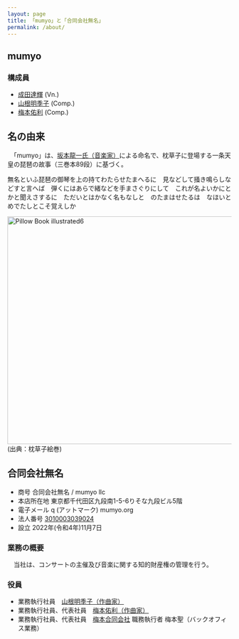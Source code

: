 ```yaml
---
layout: page
title: 「mumyo」と「合同会社無名」
permalink: /about/
---
```


## mumyo

### 構成員

* [成田達輝](https://tatsukinarita.com/) (Vn.)
* [山根明季子](https://akikoyamane.com/) (Comp.)
* [梅本佑利](https://www.yuriumemoto.com/) (Comp.)

## 名の由来

　「mumyo」は、[坂本龍一氏（音楽家）](https://linktr.ee/skmtgram)による命名で、枕草子に登場する一条天皇の琵琶の故事（三巻本89段）に基づく。

無名といふ琵琶の御琴を上の持てわたらせたまへるに　見などして掻き鳴らしなどすと言へば　弾くにはあらで緒などを手まさぐりにして　これが名よいかにとかと聞えさするに　ただいとはかなく名もなしと　のたまはせたるは　なほいとめでたしとこそ覚えしか

<a title="See page for author, Public domain, via Wikimedia Commons" href="https://commons.wikimedia.org/wiki/File:Pillow_Book_illustrated6.JPG"><img width="512" alt="Pillow Book illustrated6" src="https://upload.wikimedia.org/wikipedia/commons/thumb/2/28/Pillow_Book_illustrated6.JPG/512px-Pillow_Book_illustrated6.JPG"></a> (出典：枕草子絵巻)


## 合同会社無名

- 商号 合同会社無名 / mumyo llc
- 本店所在地 東京都千代田区九段南1-5-6りそな九段ビル5階
- 電子メール q (アットマーク) mumyo.org
- 法人番号 [3010003039024](https://www.houjin-bangou.nta.go.jp/henkorireki-johoto.html?selHouzinNo=3010003039024)
- 設立 2022年(令和4年)11月7日

### 業務の概要

　当社は、コンサートの主催及び音楽に関する知的財産権の管理を行う。

### 役員

* 業務執行社員　[山根明季子（作曲家）](https://akikoyamane.com)
* 業務執行社員、代表社員　[梅本佑利（作曲家）](https://www.yuriumemoto.com)
* 業務執行社員、代表社員　[梅本合同会社](https://home.umemoto.org) 職務執行者  梅本聖（バックオフィス業務）
